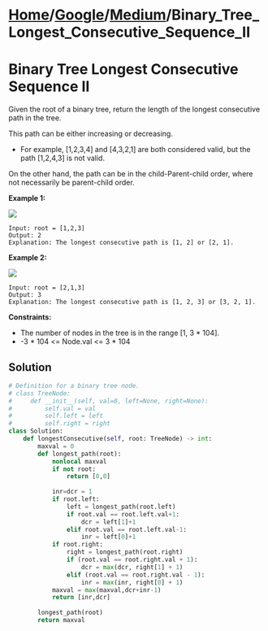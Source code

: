 # [Home](./../..)/[Google](./..)/[Medium](./)/Binary_Tree_Longest_Consecutive_Sequence_II
<h1>Binary Tree Longest Consecutive Sequence II</h1>

<p>
Given the root of a binary tree, return the length of the longest consecutive path in the tree.
</p>
<p>
This path can be either increasing or decreasing.
</p>

- For example, [1,2,3,4] and [4,3,2,1] are both considered valid, but the path [1,2,4,3] is not valid.

<p>
On the other hand, the path can be in the child-Parent-child order, where not necessarily be parent-child order.
</p>

<b>Example 1:</b>

<img src="https://assets.leetcode.com/uploads/2021/03/14/consec2-1-tree.jpg">

    Input: root = [1,2,3]
    Output: 2
    Explanation: The longest consecutive path is [1, 2] or [2, 1].
    
<b>Example 2:</b>    

<img src="https://assets.leetcode.com/uploads/2021/03/14/consec2-2-tree.jpg">

    Input: root = [2,1,3]
    Output: 3
    Explanation: The longest consecutive path is [1, 2, 3] or [3, 2, 1].

<b>Constraints:</b>

- The number of nodes in the tree is in the range [1, 3 * 104].
- -3 * 104 <= Node.val <= 3 * 104

<h2>Solution</h2>

```python
# Definition for a binary tree node.
# class TreeNode:
#     def __init__(self, val=0, left=None, right=None):
#         self.val = val
#         self.left = left
#         self.right = right
class Solution:
    def longestConsecutive(self, root: TreeNode) -> int:
        maxval = 0
        def longest_path(root):
            nonlocal maxval
            if not root:
                return [0,0]
            
            inr=dcr = 1
            if root.left:
                left = longest_path(root.left)
                if root.val == root.left.val+1:
                    dcr = left[1]+1
                elif root.val == root.left.val-1:
                    inr = left[0]+1
            if root.right:
                right = longest_path(root.right)
                if (root.val == root.right.val + 1):
                    dcr = max(dcr, right[1] + 1)
                elif (root.val == root.right.val - 1):
                    inr = max(inr, right[0] + 1)
            maxval = max(maxval,dcr+inr-1)
            return [inr,dcr]
        
        longest_path(root)
        return maxval
```
